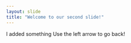 ```yaml
---
layout: slide
title: "Welcome to our second slide!"
---
```

I added something
Use the left arrow to go back!

